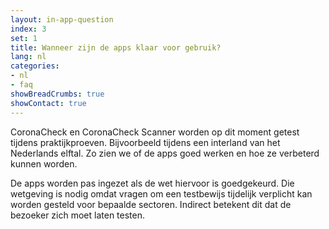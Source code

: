 ```yaml
---
layout: in-app-question
index: 3
set: 1
title: Wanneer zijn de apps klaar voor gebruik?
lang: nl
categories:
- nl
- faq
showBreadCrumbs: true
showContact: true
---
```

CoronaCheck en CoronaCheck Scanner worden op dit moment getest tijdens praktijkproeven. Bijvoorbeeld tijdens een interland van het Nederlands elftal. Zo zien we of de apps goed werken en hoe ze verbeterd kunnen worden.

De apps worden pas ingezet als de wet hiervoor is goedgekeurd. Die wetgeving is nodig omdat vragen om een testbewijs tijdelijk verplicht kan worden gesteld voor bepaalde sectoren. Indirect betekent dit dat de bezoeker zich moet laten testen.
